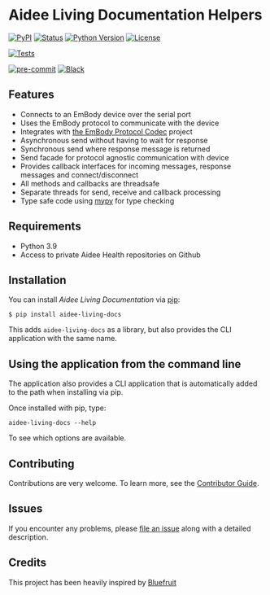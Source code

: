 # Aidee Living Documentation Helpers

[![PyPI](https://img.shields.io/pypi/v/aidee-living-docs.svg)][pypi_]
[![Status](https://img.shields.io/pypi/status/aidee-living-docs.svg)][status]
[![Python Version](https://img.shields.io/pypi/pyversions/aidee-living-docs)][python version]
[![License](https://img.shields.io/pypi/l/aidee-living-docs)][license]

[![Tests](https://github.com/aidee-health/aidee-living-docs/workflows/Tests/badge.svg)][tests]

[![pre-commit](https://img.shields.io/badge/pre--commit-enabled-brightgreen?logo=pre-commit&logoColor=white)][pre-commit]
[![Black](https://img.shields.io/badge/code%20style-black-000000.svg)][black]

[pypi_]: https://pypi.org/project/aidee-living-docs/
[status]: https://pypi.org/project/aidee-living-docs/
[python version]: https://pypi.org/project/aidee-living-docs
[tests]: https://github.com/aidee-health/aidee-living-docs/actions?workflow=Tests
[pre-commit]: https://github.com/pre-commit/pre-commit
[black]: https://github.com/psf/black

## Features

- Connects to an EmBody device over the serial port
- Uses the EmBody protocol to communicate with the device
- Integrates with [the EmBody Protocol Codec](https://github.com/aidee-health/embody-protocol-codec) project
- Asynchronous send without having to wait for response
- Synchronous send where response message is returned
- Send facade for protocol agnostic communication with device
- Provides callback interfaces for incoming messages, response messages and connect/disconnect
- All methods and callbacks are threadsafe
- Separate threads for send, receive and callback processing
- Type safe code using [mypy](https://mypy.readthedocs.io/) for type checking

## Requirements

- Python 3.9
- Access to private Aidee Health repositories on Github

## Installation

You can install _Aidee Living Documentation_ via [pip]:

```console
$ pip install aidee-living-docs
```

This adds `aidee-living-docs` as a library, but also provides the CLI application with the same name.

## Using the application from the command line

The application also provides a CLI application that is automatically added to the path when installing via pip.

Once installed with pip, type:

```
aidee-living-docs --help
```

To see which options are available.

## Contributing

Contributions are very welcome.
To learn more, see the [Contributor Guide].

## Issues

If you encounter any problems,
please [file an issue] along with a detailed description.

[file an issue]: https://github.com/aidee-health/aidee-living-docs/issues
[pip]: https://pip.pypa.io/

## Credits

This project has been heavily inspired by [Bluefruit](https://github.com/bluefruit/LivingDocumentationHelpers)

<!-- github-only -->

[license]: https://github.com/aidee-health/aidee-living-docs/blob/main/LICENSE
[contributor guide]: https://github.com/aidee-health/aidee-living-docs/blob/main/CONTRIBUTING.md
